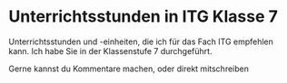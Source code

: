 Unterrichtsstunden in ITG Klasse 7
=======

Unterrichtsstunden und -einheiten, die ich für das Fach ITG empfehlen kann. Ich habe Sie in der Klassenstufe 7 durchgeführt.

Gerne kannst du Kommentare machen, oder direkt mitschreiben
